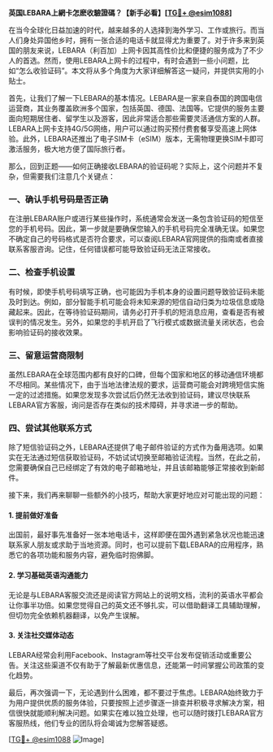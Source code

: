 **英国LEBARA上網卡怎麽收驗證碼？【新手必看】[[TG💪+ @esim1088](https://t.me/s/esim1088)]**

在当今全球化日益加速的时代，越来越多的人选择到海外学习、工作或旅行。而当人们身处异国他乡时，拥有一张合适的电话卡就显得尤为重要了。对于许多来到英国的朋友来说，LEBARA（利百加）上网卡因其高性价比和便捷的服务成为了不少人的首选。然而，使用LEBARA上网卡的过程中，有时会遇到一些小问题，比如“怎么收验证码”。本文将从多个角度为大家详细解答这一疑问，并提供实用的小贴士。

首先，让我们了解一下LEBARA的基本情况。LEBARA是一家来自泰国的跨国电信运营商，其业务覆盖欧洲多个国家，包括英国、德国、法国等。它提供的服务主要面向短期居住者、留学生以及游客，因此非常适合那些需要灵活通信方案的人群。LEBARA上网卡支持4G/5G网络，用户可以通过购买预付费套餐享受高速上网体验。此外，LEBARA还推出了电子SIM卡（eSIM）版本，无需物理更换SIM卡即可激活服务，极大地方便了国际旅行者。

那么，回到正题——如何正确接收LEBARA的验证码呢？实际上，这个问题并不复杂，但需要我们注意几个关键点：

### 一、确认手机号码是否正确
在注册LEBARA账户或进行某些操作时，系统通常会发送一条包含验证码的短信至您的手机号码。因此，第一步就是要确保您输入的手机号码完全准确无误。如果您不确定自己的号码格式是否符合要求，可以查阅LEBARA官网提供的指南或者直接联系客服咨询。记住，任何错误都可能导致验证码无法正常接收。

### 二、检查手机设置
有时候，即使手机号码填写正确，也可能因为手机本身的设置问题导致验证码未能及时到达。例如，部分智能手机可能会将未知来源的短信自动归类为垃圾信息或隐藏起来。因此，在等待验证码期间，请务必打开手机的短消息应用，查看是否有被误判的情况发生。另外，如果您的手机开启了飞行模式或数据流量关闭状态，也会影响验证码的接收效果。

### 三、留意运营商限制
虽然LEBARA在全球范围内都有良好的口碑，但每个国家和地区的移动通信环境都不尽相同。某些情况下，由于当地法律法规的要求，运营商可能会对跨境短信实施一定的过滤措施。如果您发现多次尝试后仍然无法收到验证码，建议尽快联系LEBARA官方客服，询问是否存在类似的技术障碍，并寻求进一步的帮助。

### 四、尝试其他联系方式
除了短信验证码之外，LEBARA还提供了电子邮件验证的方式作为备用选项。如果实在无法通过短信获取验证码，不妨试试切换至邮箱验证流程。当然，在此之前，您需要确保自己已经绑定了有效的电子邮箱地址，并且该邮箱能够正常接收到新邮件。

接下来，我们再来聊聊一些额外的小技巧，帮助大家更好地应对可能出现的问题：

#### 1. 提前做好准备
出国前，最好事先准备好一张本地电话卡，这样即便在国外遇到紧急状况也能迅速联系家人朋友或求助于当地资源。同时，也可以提前下载LEBARA的应用程序，熟悉它的各项功能和服务内容，避免临时抱佛脚。

#### 2. 学习基础英语沟通能力
无论是与LEBARA客服交流还是阅读官方网站上的说明文档，流利的英语水平都会让你事半功倍。如果您觉得自己的英文还不够扎实，可以借助翻译工具辅助理解，但切勿完全依赖机器翻译，以免产生误解。

#### 3. 关注社交媒体动态
LEBARA经常会利用Facebook、Instagram等社交平台发布促销活动或重要公告。关注这些渠道不仅有助于了解最新优惠信息，还能第一时间掌握公司政策的变化趋势。

最后，再次强调一下，无论遇到什么困难，都不要过于焦虑。LEBARA始终致力于为用户提供优质的服务体验，只要按照上述步骤逐一排查并积极寻求解决方案，相信很快就能顺利解决问题。如果实在难以独立处理，也可以随时拨打LEBARA官方客服热线，他们专业的团队将会竭诚为您解答疑惑。

[[TG💪+ @esim1088](https://t.me/s/esim1088) ![Image](https://i.postimg.cc/4NQfJmqS/Snipaste-2025-05-13-00-14-12.png)]